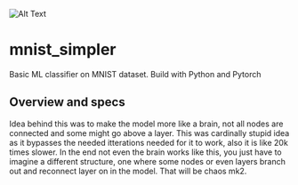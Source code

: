 ![Alt Text]([https://media.giphy.com/media/vFKqnCdLPNOKc/giphy.gif](https://cainvas-static.s3.amazonaws.com/media/user_data/cainvas-admin/mnist_keras.gif))

# mnist_simpler
Basic ML classifier on MNIST dataset. Build with Python and Pytorch

## Overview and specs
Idea behind this was to make the model more like a brain, not all nodes are connected and some might go above a layer. This was cardinally stupid idea as it bypasses the needed itterations needed for it to work, also it is like 20k times  slower. In the end not  even the brain works like this, you just have to imagine a different structure, one where some nodes or even layers branch out and reconnect layer on in the model. That will be chaos mk2.
